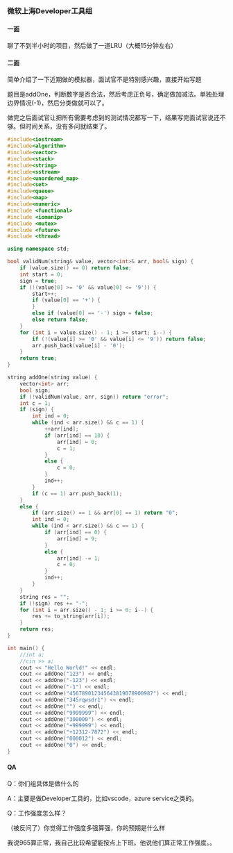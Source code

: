 ### 微软上海Developer工具组

#### 一面

聊了不到半小时的项目，然后做了一道LRU（大概15分钟左右）

#### 二面

简单介绍了一下近期做的模拟器，面试官不是特别感兴趣，直接开始写题

题目是addOne，判断数字是否合法，然后考虑正负号，确定做加减法。单独处理边界情况(-1)，然后分类做就可以了。

做完之后面试官让把所有需要考虑到的测试情况都写一下，结果写完面试官说还不够。但时间关系，没有多问就结束了。

```cpp
#include<iostream>
#include<algorithm>
#include<vector>
#include<stack>
#include<string>
#include<sstream>
#include<unordered_map>
#include<set>
#include<queue>
#include<map>
#include<numeric>
#include <functional>
#include <iomanip>
#include <mutex>
#include <future>
#include <thread>

using namespace std;

bool validNum(string& value, vector<int>& arr, bool& sign) {
	if (value.size() == 0) return false;
	int start = 0;
	sign = true;
	if (!(value[0] >= '0' && value[0] <= '9')) {
		start++;
		if (value[0] == '+') {
		}
		else if (value[0] == '-') sign = false;
		else return false;
	}
	for (int i = value.size() - 1; i >= start; i--) {
		if (!(value[i] >= '0' && value[i] <= '9')) return false;
		arr.push_back(value[i] - '0');
	}
	return true;
}

string addOne(string value) {
	vector<int> arr;
	bool sign;
	if (!validNum(value, arr, sign)) return "error";
	int c = 1;
	if (sign) {
		int ind = 0;
		while (ind < arr.size() && c == 1) {
			++arr[ind];
			if (arr[ind] == 10) {
				arr[ind] = 0;
				c = 1;
			}
			else {
				c = 0;
			}
			ind++;
		}
		if (c == 1) arr.push_back(1);
	}
	else {
		if (arr.size() == 1 && arr[0] == 1) return "0";
		int ind = 0;
		while (ind < arr.size() && c == 1) {
			if (arr[ind] == 0) {
				arr[ind] = 9;
			}
			else {
				arr[ind] -= 1;
				c = 0;
			}
			ind++;
		}
	}
	string res = "";
	if (!sign) res += "-";
	for (int i = arr.size() - 1; i >= 0; i--) {
		res += to_string(arr[i]);
	}
	return res;
}

int main() {
	//int a;
	//cin >> a;
	cout << "Hello World!" << endl;
	cout << addOne("123") << endl;
	cout << addOne("-123") << endl;
	cout << addOne("-1") << endl;
	cout << addOne("456789012345643819078900987") << endl;
	cout << addOne("345rqwsdr1") << endl;
	cout << addOne("") << endl;
	cout << addOne("9999999") << endl;
	cout << addOne("300000") << endl;
	cout << addOne("+999999") << endl;
	cout << addOne("+12312-7872") << endl;
	cout << addOne("000012") << endl;
	cout << addOne("0") << endl;
}
```

#### QA

Q：你们组具体是做什么的

A：主要是做Developer工具的，比如vscode，azure service之类的。

Q：工作强度怎么样？

（被反问了）你觉得工作强度多强算强，你的预期是什么样

我说965算正常，我自己比较希望能按点上下班。他说他们算正常工作强度。。

